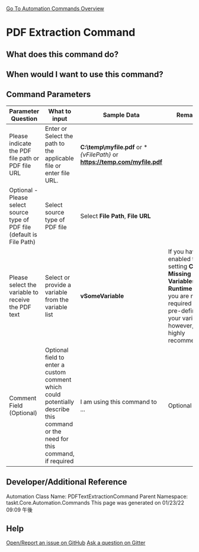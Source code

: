 <!--TITLE: PDF Extraction Command -->
<!-- SUBTITLE: a command in the Data Commands group. -->
[Go To Automation Commands Overview](/automation-commands.md)


# PDF Extraction Command


## What does this command do?



## When would I want to use this command?



## Command Parameters
| Parameter Question   	| What to input  	|  Sample Data 	| Remarks  	|
| ---                    | ---               | ---           | ---       |
|Please indicate the PDF file path or PDF file URL|Enter or Select the path to the applicable file or enter file URL.|**C:\temp\myfile.pdf** or **{vFilePath}* or **https://temp.com/myfile.pdf**||
|Optional - Please select source type of PDF file (default is File Path)|Select source type of PDF file|Select **File Path**, **File URL**||
|Please select the variable to receive the PDF text|Select or provide a variable from the variable list|**vSomeVariable**|If you have enabled the setting **Create Missing Variables at Runtime** then you are not required to pre-define your variables, however, it is highly recommended.|
|Comment Field (Optional)|Optional field to enter a custom comment which could potentially describe this command or the need for this command, if required|I am using this command to ...|Optional|










## Developer/Additional Reference
Automation Class Name: PDFTextExtractionCommand
Parent Namespace: taskt.Core.Automation.Commands
This page was generated on 01/23/22 09:09 午後


## Help
[Open/Report an issue on GitHub](https://github.com/saucepleez/taskt/issues/new)
[Ask a question on Gitter](https://gitter.im/taskt-rpa/Lobby)
